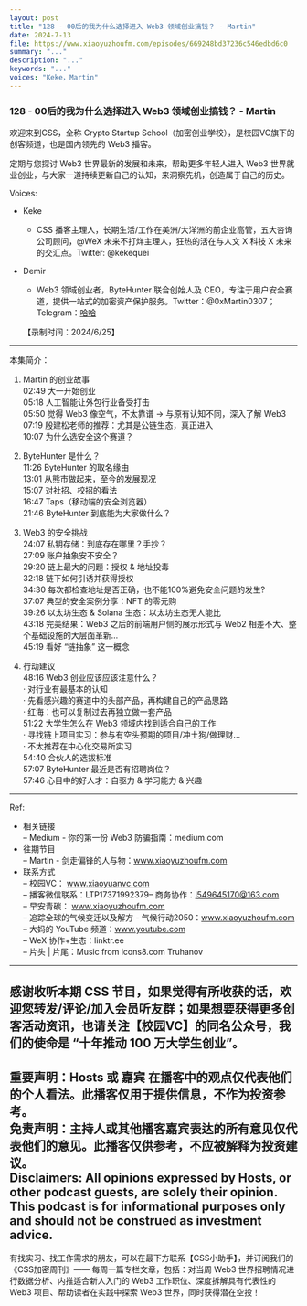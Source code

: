 ```yaml
---
layout: post
title: "128 - 00后的我为什么选择进入 Web3 领域创业搞钱？ - Martin"
date: 2024-7-13
file: https://www.xiaoyuzhoufm.com/episodes/669248bd37236c546edbd6c0
summary: "..."
description: "..."
keywords: "..."
voices: "Keke，Martin"
---
```


### 128 - 00后的我为什么选择进入 Web3 领域创业搞钱？ - Martin

欢迎来到CSS，全称 Crypto Startup School（加密创业学校），是校园VC旗下的创客频道，也是国内领先的 Web3 播客。  

定期与您探讨 Web3 世界最新的发展和未来，帮助更多年轻人进入 Web3 世界就业创业，与大家一道持续更新自己的认知，来洞察先机，创造属于自己的历史。  

Voices:  

- Keke  
  + CSS 播客主理人，长期生活/工作在美洲/大洋洲的前企业高管，五大咨询公司顾问，@WeX 未来不打烊主理人，狂热的活在与人文 X 科技 X 未来的交汇点。Twitter: @kekequei  

- Demir        
  + Web3 领域创业者，ByteHunter 联合创始人及 CEO，专注于用户安全赛道，提供一站式的加密资产保护服务。Twitter：@0xMartin0307；Telegram：[哈哈](https://t.me/martin_web3)  

  【录制时间：2024/6/25】  
---------------------------------------------------  
本集简介：  
1. Martin 的创业故事  
02:49 大一开始创业  
05:18 人工智能让外包行业备受打击  
05:50 觉得 Web3 像空气，不太靠谱 → 与原有认知不同，深入了解 Web3  
07:19 殷建松老师的推荐：尤其是公链生态，真正进入  
10:07 为什么选安全这个赛道？  

2. ByteHunter 是什么？  
11:26 ByteHunter 的取名缘由  
13:01 从熊市做起来，至今的发展现况  
15:07 对社招、校招的看法  
16:47 Taps（移动端的安全浏览器）  
21:46 ByteHunter 到底能为大家做什么？  

3. Web3 的安全挑战  
24:07 私钥存储：到底存在哪里？手抄？  
27:09 账户抽象安不安全？  
29:20 链上最大的问题：授权 & 地址投毒  
32:18 链下如何引诱并获得授权  
34:30 每次都检查地址是否正确，也不能100%避免安全问题的发生?  
37:07 典型的安全案例分享：NFT 的零元购  
39:26 以太坊生态 & Solana 生态：以太坊生态无人能比  
43:18 完美结果：Web3 之后的前端用户侧的展示形式与 Web2 相差不大、整个基础设施的大层面革新...  
45:19 看好 “链抽象” 这一概念  

4. 行动建议  
48:16 Web3 创业应该应该注意什么？  
· 对行业有最基本的认知  
· 先看感兴趣的赛道中的头部产品，再构建自己的产品思路  
· 红海：也可以复制过去再独立做一套产品  
51:22 大学生怎么在 Web3 领域内找到适合自己的工作  
· 寻找链上项目实习：参与有空头预期的项目/冲土狗/做理财...  
· 不太推荐在中心化交易所实习  
54:40 合伙人的选拔标准  
57:07 ByteHunter 最近是否有招聘岗位？  
57:46 心目中的好人才：自驱力 & 学习能力 & 兴趣   
---------------------------------------------------  
Ref:   
  + 相关链接  
– Medium - 你的第一份 Web3 防骗指南：medium.com  
  + 往期节目  
– Martin - 剑走偏锋的人与物：www.xiaoyuzhoufm.com  
  + 联系方式  
– 校园VC： www.xiaoyuanvc.com  
– 播客微信联系：LTP17371992379– 商务协作：l549645170@163.com  
– 早安青碳： www.xiaoyuzhoufm.com  
– 追踪全球的气候变迁以及解方 - 气候行动2050：www.xiaoyuzhoufm.com  
– 大妈的 YouTube 频道：www.youtube.com  
– WeX 协作+生态：linktr.ee  
– 片头 | 片尾：Music from icons8.com Truhanov  
---------------------------------------------------  
感谢收听本期 CSS 节目，如果觉得有所收获的话，欢迎您转发/评论/加入会员听友群；如果想要获得更多创客活动资讯，也请关注【校园VC】的同名公众号，我们的使命是 “十年推动 100 万大学生创业”。  
---------------------------------------------------  
重要声明：Hosts 或 嘉宾 在播客中的观点仅代表他们的个人看法。此播客仅用于提供信息，不作为投资参考。   
免责声明：主持人或其他播客嘉宾表达的所有意见仅代表他们的意见。此播客仅供参考，不应被解释为投资建议。  
Disclaimers: All opinions expressed by Hosts, or other podcast guests, are solely their opinion. This podcast is for informational purposes only and should not be construed as investment advice.  
---------------------------------------------------  
有找实习、找工作需求的朋友，可以在最下方联系【CSS小助手】，并订阅我们的《CSS加密周刊》—— 每周一篇专栏文章，包括：对当周 Web3 世界招聘情况进行数据分析、内推适合新人入门的 Web3 工作职位、深度拆解具有代表性的 Web3 项目、帮助读者在实践中探索 Web3 世界，同时获得潜在空投！
